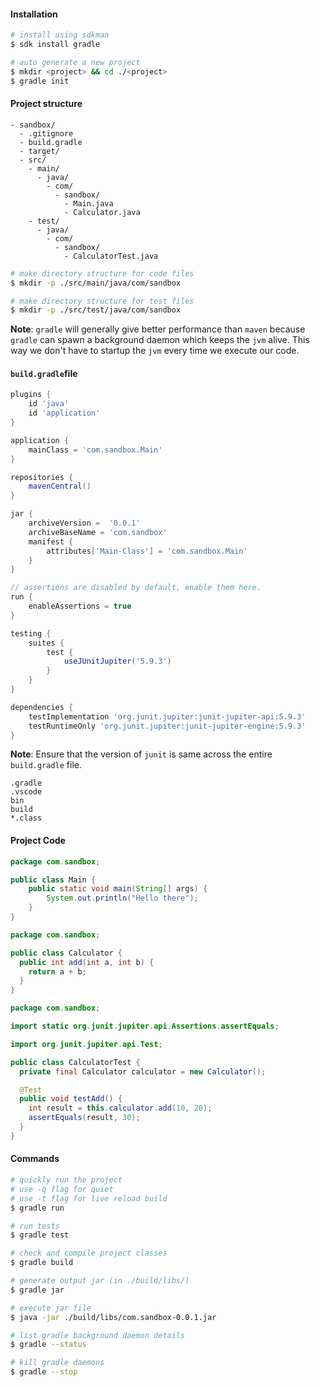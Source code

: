 #### Installation

```bash
# install using sdkman
$ sdk install gradle

# auto generate a new project
$ mkdir <project> && cd ./<project>
$ gradle init
```


#### Project structure 

```
- sandbox/
  - .gitignore
  - build.gradle
  - target/
  - src/
    - main/
      - java/
        - com/
          - sandbox/
            - Main.java
            - Calculator.java
    - test/
      - java/
        - com/
          - sandbox/
            - CalculatorTest.java
```

```bash
# make directory structure for code files
$ mkdir -p ./src/main/java/com/sandbox

# make directory structure for test files
$ mkdir -p ./src/test/java/com/sandbox
```


**Note**: `gradle` will generally give better performance than `maven` because `gradle` can spawn a background daemon which keeps the `jvm` alive. This way we don't have to startup the `jvm` every time we execute our code.


#### `build.gradle`file

```groovy
plugins {
    id 'java'
    id 'application'
}

application {
    mainClass = 'com.sandbox.Main'
}

repositories { 
    mavenCentral() 
}

jar {
    archiveVersion =  '0.0.1'
    archiveBaseName = 'com.sandbox'
    manifest {
        attributes['Main-Class'] = 'com.sandbox.Main'
    }
}

// assertions are disabled by default, enable them here.
run {
    enableAssertions = true
}

testing {
    suites {
        test {
            useJUnitJupiter('5.9.3')
        }
    }
}

dependencies {
    testImplementation 'org.junit.jupiter:junit-jupiter-api:5.9.3'
    testRuntimeOnly 'org.junit.jupiter:junit-jupiter-engine:5.9.3'
}
```

**Note**: Ensure that the version of `junit` is same across the entire `build.gradle` file.

```gitignore
.gradle
.vscode
bin
build
*.class
```


#### Project Code

```java
package com.sandbox;

public class Main {
	public static void main(String[] args) {
		System.out.println("Hello there");
	}
}
```

```java
package com.sandbox;

public class Calculator {
  public int add(int a, int b) {
    return a + b;
  }
}
```

```java
package com.sandbox;

import static org.junit.jupiter.api.Assertions.assertEquals;

import org.junit.jupiter.api.Test;

public class CalculatorTest {
  private final Calculator calculator = new Calculator();

  @Test
  public void testAdd() {
    int result = this.calculator.add(10, 20);
    assertEquals(result, 30);
  }
}
```

#### Commands

```bash
# quickly run the project
# use -q flag for quiet
# use -t flag for live reload build 
$ gradle run

# run tests
$ gradle test

# check and compile project classes
$ gradle build

# generate output jar (in ./build/libs/)
$ gradle jar

# execute jar file 
$ java -jar ./build/libs/com.sandbox-0.0.1.jar

# list gradle background daemon details
$ gradle --status

# kill gradle daemons
$ gradle --stop
```

